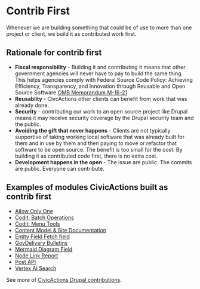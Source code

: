 # Contrib First

Whenever we are building something that could be of use to more than one project or client, we build it as contributed work first.

## Rationale for contrib first

-   **Fiscal responsibility** - Building it and contributing it means that other government agencies will never have to pay to build the same thing. This helps agencies comply with Federal Source Code Policy: Achieving Efficiency, Transparency, and Innovation through Reusable and Open Source Software [OMB Memorandum M-16-21](https://obamawhitehouse.archives.gov/sites/default/files/omb/memoranda/2016/m_16_21.pdf)
-   **Reusablity** - CivcActions other clients can benefit from work that was already done.
-   **Security** - contributing our work to an open source project like Drupal means it may receive security coverage by the Drupal security team and the public.
-   **Avoiding the gift that never happens** - Clients are not typically supportive of taking working local software that was already built for them and in use by them and then paying to move or refactor that software to be open source. The benefit is too small for the cost. By building it as contributed code first, there is no extra cost.
-   **Development happens in the open** - The issue are public. The commits are public. Everyone can contribute.

## Examples of modules CivicActions built as contrib first

-   [Allow Only One](https://www.drupal.org/project/allow_only_one)
-   [Codit: Batch Operations](https://www.drupal.org/project/codit_batch_operations)
-   [Codit: Menu Tools](https://www.drupal.org/project/codit_menu_tools)
-   [Content Model & Site Documentation](https://www.drupal.org/project/content_model_documentation)
-   [Entity Field Fetch field](https://www.drupal.org/project/entity_field_fetch)
-   [GovDelivery Bulletins](https://www.drupal.org/project/govdelivery_bulletins)
-   [Mermaid Diagram Field](https://www.drupal.org/project/mermaid_diagram_field)
-   [Node Link Report](https://www.drupal.org/project/node_link_report)
-   [Post API](https://www.drupal.org/project/post_api)
-   [Vertex AI Search](https://www.drupal.org/project/vertex_ai_search)

See more of [CivicActions Drupal contributions](https://drupal.org/civicactions).
